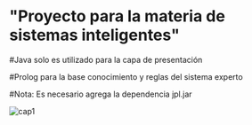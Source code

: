 # "Proyecto para la materia de sistemas inteligentes"

#Java solo es utilizado para la capa de presentación

#Prolog para la base conocimiento y reglas del sistema experto

#Nota: Es necesario agrega la dependencia jpl.jar

![cap1](https://github.com/AlfredoSV/proyectoSistemaExpertoRecetas_Java_Prolog/blob/main/capturas/cap1.PNG)




